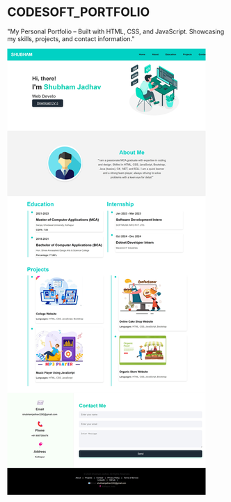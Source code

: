 # CODESOFT_PORTFOLIO

"My Personal Portfolio – Built with HTML, CSS, and JavaScript. Showcasing my skills, projects, and contact information."

![image alt](https://github.com/shubhamjadhav2/CODESOFT_PORTFOLIO/blob/b7c47903d1d959ee2032a16a96f630f6f09620c3/Portfolio/PortfolioImg.jpeg)


